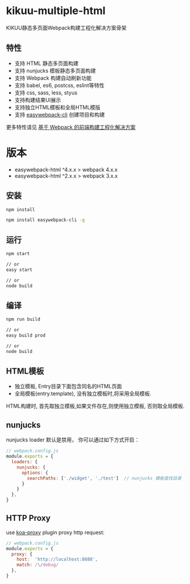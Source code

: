 # kikuu-multiple-html

KIKUU静态多页面Webpack构建工程化解决方案骨架

## 特性

- 支持 HTML 静态多页面构建
- 支持 nunjucks 模板静态多页面构建
- 支持 Webpack 构建自动刷新功能
- 支持 babel, es6, postcss, eslint等特性
- 支持 css, sass, less, styus 
- 支持构建结果UI展示
- 支持独立HTML模板和全局HTML模版
- 支持 [easywebpack-cli](https://github.com/hubcarl/easywebpack-cli) 创建项目和构建

更多特性请见 [基于 Webpack 的前端构建工程化解决方案](https://github.com/hubcarl/easywebpack)

# 版本

- easywebpack-html ^4.x.x > webpack 4.x.x 
- easywebpack-html ^2.x.x > webpack 3.x.x 

## 安装

```bash
npm install
```

```bash
npm install easywebpack-cli -g
```

## 运行


```bash
npm start 

// or
easy start

// or
node build
```


## 编译

```bash
npm run build

// or
easy build prod 

// or
node build
```

## HTML模板

- 独立模板, Entry目录下面包含同名的HTML页面
- 全局模板(entry.template), 没有独立模板时,将采用全局模板.

HTML构建时, 首先取独立模板,如果文件存在,则使用独立模板, 否则取全局模板.

## nunjucks

nunjucks loader 默认是禁用， 你可以通过如下方式开启：

```js
// webpack.config.js
module.exports = {
  loaders: {
    nunjucks: {
      options: {
        searchPaths: ['./widget', './test']  // nunjucks 模板查找目录
      }
    }
  },
}
```

## HTTP Proxy 

use [koa-proxy](https://github.com/popomore/koa-proxy) plugin proxy http request:

```js
// webpack.config.js
module.exports = {
  proxy: {
    host:  'http://localhost:8888',   
    match: /\/debug/
  },
}
```



